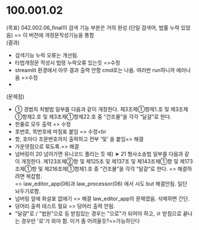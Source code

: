 # 100.001.02
(목표) 042.002.06_final이 검색 기능 부분은 거의 완성 (단일 검색어, 법률 누락 있었음) => 이 버전에 개정문작성기능을 통함 <br>
(결과) <br>
- 검색기능 누락 오류는 개선됨.
- 타법개정문 작성시 법령 누락오류 있는듯 =>수정
- streamlit 환경에서 아무 결과 출력 안함 cmd로는 나옴. 여러번 run하니까 에러나옴 =>수정 <br>
- 
(문제점)
- ① 경범죄 처벌법 일부를 다음과 같이 개정한다. 제3조제①항제1.호 및 제3조제①항제2.호 및 제3조제①항제22.호 중 “건조물”을 각각 “달걀”로 한다. <br>
- 한줄로 모두 출력 => 수정<br>
- 호번호, 목번호에 마침표 붙임 => 수정<br
- 항, 호마다 조문번호까지 출력하고 전부 '및' 을 붙임=> 해결<br>
- 가운뎃점으로 묶도록.=> 해결 <br>
- 넘버링이 20 넘어가면 유니코드 풀리는 듯 예) ➤ 21 형사소송법 일부를 다음과 같이 개정한다. 제123조제②항 및 제125조 및 제137조 및 제143조제①항 및 제173조제①항 및 제216조제①항제1.호 중 “건조물”을 각각 “달걀”로 한다. => 해결하려면 복잡함. <br>
=> law_editor_app(06)과 law_processor(06) 에서 시도 but 해결안됨. 일단 놔두기로함. <br> 
- 넘버링 앞에 화살표 없애기 => 해결 law_editor_app의 문제였음. 삭제하면 간단.
- 덩어리 출력 테스트 필요 => 덩어리 출력 안됨.
- "달걀"로 / "법원"으로 등 받침있는 경우는 "으로"가 되어야 하고, ㄹ 받침으로 끝나는 경우만 '로'가 와야 함. 이거 좀 어려울듯?=>가능하단다
  
